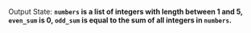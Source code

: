 Output State: **`numbers` is a list of integers with length between 1 and 5, `even_sum` is 0, `odd_sum` is equal to the sum of all integers in `numbers`.**